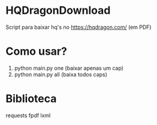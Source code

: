 # HQDragonDownload
  Script para baixar hq's no https://hqdragon.com/ (em PDF)
# Como usar?
  1. python main.py one (baixar apenas um cap)
  2. python main.py all (baixa todos caps)
# Biblioteca
  requests fpdf lxml
